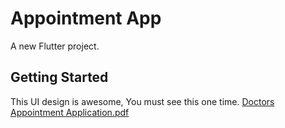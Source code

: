 # Appointment App

A new Flutter project.

## Getting Started

This UI design is awesome,
You must see this one time. 
[Doctors Appointment Application.pdf](https://github.com/user-attachments/files/15525784/Doctors.Appointment.Application.pdf)


